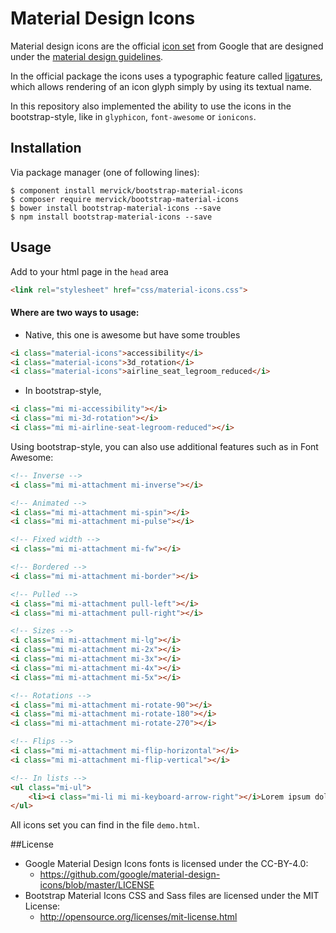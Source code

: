 # Material Design Icons

Material design icons are the official [icon set](http://www.google.com/design/spec/style/icons.html#icons-system-icons) 
from Google that are designed under the [material design guidelines](http://www.google.com/design/spec).

In the official package the icons uses a typographic feature called [ligatures](http://alistapart.com/article/the-era-of-symbol-fonts), 
which allows rendering of an icon glyph simply by using its textual name.

In this repository also implemented the ability to use the icons in the bootstrap-style, 
like in `glyphicon`, `font-awesome` or `ionicons`.


## Installation

Via package manager (one of following lines):
```
$ component install mervick/bootstrap-material-icons
$ composer require mervick/bootstrap-material-icons
$ bower install bootstrap-material-icons --save
$ npm install bootstrap-material-icons --save
```

## Usage 

Add to your html page in the `head` area
```html
<link rel="stylesheet" href="css/material-icons.css">
```

#### Where are two ways to usage:

- Native, this one is awesome but have some troubles
```html
<i class="material-icons">accessibility</i>
<i class="material-icons">3d_rotation</i>
<i class="material-icons">airline_seat_legroom_reduced</i>
```

- In bootstrap-style, 
```html
<i class="mi mi-accessibility"></i>
<i class="mi mi-3d-rotation"></i>
<i class="mi mi-airline-seat-legroom-reduced"></i>
```

Using bootstrap-style, you can also use additional features such as in Font Awesome:
```html
<!-- Inverse -->
<i class="mi mi-attachment mi-inverse"></i>

<!-- Animated --> 
<i class="mi mi-attachment mi-spin"></i>
<i class="mi mi-attachment mi-pulse"></i>

<!-- Fixed width -->
<i class="mi mi-attachment mi-fw"></i>

<!-- Bordered -->
<i class="mi mi-attachment mi-border"></i>

<!-- Pulled -->
<i class="mi mi-attachment pull-left"></i>
<i class="mi mi-attachment pull-right"></i>

<!-- Sizes -->
<i class="mi mi-attachment mi-lg"></i>
<i class="mi mi-attachment mi-2x"></i>
<i class="mi mi-attachment mi-3x"></i>
<i class="mi mi-attachment mi-4x"></i>
<i class="mi mi-attachment mi-5x"></i>

<!-- Rotations -->
<i class="mi mi-attachment mi-rotate-90"></i>
<i class="mi mi-attachment mi-rotate-180"></i>
<i class="mi mi-attachment mi-rotate-270"></i>

<!-- Flips -->
<i class="mi mi-attachment mi-flip-horizontal"></i>
<i class="mi mi-attachment mi-flip-vertical"></i>

<!-- In lists -->
<ul class="mi-ul">
    <li><i class="mi-li mi mi-keyboard-arrow-right"></i>Lorem ipsum dolor ...</li>
</ul>
```

All icons set you can find in the file `demo.html`.


##License

- Google Material Design Icons fonts is licensed under the CC-BY-4.0:
  - https://github.com/google/material-design-icons/blob/master/LICENSE
- Bootstrap Material Icons CSS and Sass files are licensed under the MIT License:
  - http://opensource.org/licenses/mit-license.html